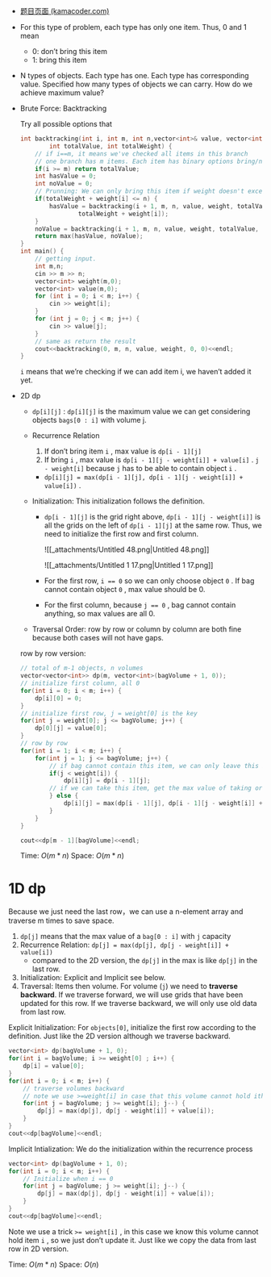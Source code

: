 - [题目页面 (kamacoder.com)](https://kamacoder.com/problempage.php?pid=1046)
- For this type of problem, each type has only one item. Thus, 0 and 1 mean
    - 0: don’t bring this item
    - 1: bring this item
- N types of objects. Each type has one. Each type has corresponding value. Specified how many types of objects we can carry. How do we achieve maximum value?

- Brute Force: Backtracking
    
    Try all possible options that
    
    ```C++
    int backtracking(int i, int m, int n,vector<int>& value, vector<int>& weight, 
            int totalValue, int totalWeight) {
        // if i==m, it means we've checked all items in this branch
        // one branch has m items. Each item has binary options bring/not bring
        if(i >= m) return totalValue;
        int hasValue = 0;
        int noValue = 0;
        // Prunning: We can only bring this item if weight doesn't exceed. 
        if(totalWeight + weight[i] <= n) {
            hasValue = backtracking(i + 1, m, n, value, weight, totalValue + value[i], 
		            totalWeight + weight[i]);
        }
        noValue = backtracking(i + 1, m, n, value, weight, totalValue, totalWeight);
        return max(hasValue, noValue);
    }
    int main() {
        // getting input. 
        int m,n;
        cin >> m >> n;
        vector<int> weight(m,0);
        vector<int> value(m,0);
        for (int i = 0; i < m; i++) {
            cin >> weight[i];
        }
        for (int j = 0; j < m; j++) {
            cin >> value[j];
        }
        // same as return the result
        cout<<backtracking(0, m, n, value, weight, 0, 0)<<endl;
    }
    ```
    
    `i` means that we’re checking if we can add item i, we haven’t added it yet.
    
- 2D dp
    
    - `dp[i][j]` : `dp[i][j]` is the maximum value we can get considering objects `bags[0 : i]` with volume j.
    - Recurrence Relation
        
        1. If don’t bring item `i` , max value is `dp[i - 1][j]`
        2. If bring `i` , max value is `dp[i - 1][j - weight[i]] + value[i]` . `j - weight[i]` because `j` has to be able to contain object `i` .
        
        - `dp[i][j] = max(dp[i - 1][j], dp[i - 1][j - weight[i]] + value[i])` .
    - Initialization: This initialization follows the definition. 
        - `dp[i - 1][j]` is the grid right above, `dp[i - 1][j - weight[i]]` is all the grids on the left of `dp[i - 1][j]` at the same row. Thus, we need to initialize the first row and first column.
            
            ![[_attachments/Untitled 48.png|Untitled 48.png]]
            
            ![[_attachments/Untitled 1 17.png|Untitled 1 17.png]]
            
        - For the first row, `i == 0` so we can only choose object `0` . If bag cannot contain object `0` , max value should be 0.
        - For the first column, because `j == 0` , bag cannot contain anything, so max values are all 0.
    - Traversal Order: row by row or column by column are both fine because both cases will not have gaps.
    
    row by row version:
    
    ```C++
    // total of m-1 objects, n volumes
    vector<vector<int>> dp(m, vector<int>(bagVolume + 1, 0));
    // initialize first column, all 0
    for(int i = 0; i < m; i++) {
        dp[i][0] = 0;
    }
    // initialize first row, j = weight[0] is the key
    for(int j = weight[0]; j <= bagVolume; j++) {
        dp[0][j] = value[0];
    }
    // row by row
    for(int i = 1; i < m; i++) {
        for(int j = 1; j <= bagVolume; j++) {
            // if bag cannot contain this item, we can only leave this item.
            if(j < weight[i]) {
                dp[i][j] = dp[i - 1][j];
            // if we can take this item, get the max value of taking or not taking
            } else {
                dp[i][j] = max(dp[i - 1][j], dp[i - 1][j - weight[i]] + value[i]);
            }
        }
    }
    
    cout<<dp[m - 1][bagVolume]<<endl;
    ```
    
    Time: $O(m*n)$﻿ Space: $O(m*n)$﻿
    
# 1D dp

Because we just need the last row，we can use a n-element array and traverse m times to save space.

1. `dp[j]` means that the max value of a `bag[0 : i]` with `j` capacity
2. Recurrence Relation: `dp[j] = max(dp[j], dp[j - weight[i]] + value[i])`
	- compared to the 2D version, the `dp[j]` in the max is like `dp[j]` in the last row.
3. Initialization: Explicit and Implicit see below. 
4. Traversal: Items then volume. For volume (`j`) we need to **traverse backward**. If we traverse forward, we will use grids that have been updated for this row. If we traverse backward, we will only use old data from last row.

Explicit Initialization: For `objects[0]`, initialize the first row according to the definition. Just like the 2D version although we traverse backward. 

```cpp
vector<int> dp(bagVolume + 1, 0);
for(int i = bagVolume; i >= weight[0] ; i++) {
	dp[i] = value[0];
}
for(int i = 0; i < m; i++) {
	// traverse volumes backward
	// note we use >=weight[i] in case that this volume cannot hold ith item
	for(int j = bagVolume; j >= weight[i]; j--) {
		dp[j] = max(dp[j], dp[j - weight[i]] + value[i]);
	}
}
cout<<dp[bagVolume]<<endl;
```

Implicit Intialization: We do the initialization within the recurrence process

```cpp
vector<int> dp(bagVolume + 1, 0);
for(int i = 0; i < m; i++) {
	// Initialize when i == 0
	for(int j = bagVolume; j >= weight[i]; j--) {
		dp[j] = max(dp[j], dp[j - weight[i]] + value[i]);
	}
}
cout<<dp[bagVolume]<<endl;
```

Note we use a trick `>= weight[i]` , in this case we know this volume cannot hold item `i` , so we just don’t update it. Just like we copy the data from last row in 2D version.

Time: $O(m * n)$﻿ Space: $O(n)$
